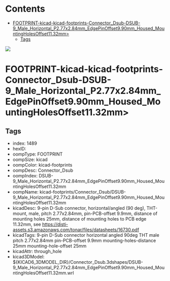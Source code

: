 



Contents
========

* [FOOTPRINT-kicad-kicad-footprints-Connector_Dsub-DSUB-9_Male_Horizontal_P2.77x2.84mm_EdgePinOffset9.90mm_Housed_MountingHolesOffset11.32mm>](#footprint-kicad-kicad-footprints-connector_dsub-dsub-9_male_horizontal_p277x284mm_edgepinoffset990mm_housed_mountingholesoffset1132mm)
	* [Tags](#tags)
  
![][im]
# FOOTPRINT-kicad-kicad-footprints-Connector_Dsub-DSUB-9_Male_Horizontal_P2.77x2.84mm_EdgePinOffset9.90mm_Housed_MountingHolesOffset11.32mm>

## Tags

- index: 1489
- hexID: 
- oompType: FOOTPRINT
- oompSize: kicad
- oompColor: kicad-footprints
- oompDesc: Connector_Dsub
- oompIndex: DSUB-9_Male_Horizontal_P2.77x2.84mm_EdgePinOffset9.90mm_Housed_MountingHolesOffset11.32mm
- oompName: kicad-footprints/Connector_Dsub/DSUB-9_Male_Horizontal_P2.77x2.84mm_EdgePinOffset9.90mm_Housed_MountingHolesOffset11.32mm
- kicadDesc: 9-pin D-Sub connector, horizontal/angled (90 deg), THT-mount, male, pitch 2.77x2.84mm, pin-PCB-offset 9.9mm, distance of mounting holes 25mm, distance of mounting holes to PCB edge 11.32mm, see https://disti-assets.s3.amazonaws.com/tonar/files/datasheets/16730.pdf
- kicadTags: 9-pin D-Sub connector horizontal angled 90deg THT male pitch 2.77x2.84mm pin-PCB-offset 9.9mm mounting-holes-distance 25mm mounting-hole-offset 25mm
- kicadAttr: through_hole
- kicad3DModel: ${KICAD6_3DMODEL_DIR}/Connector_Dsub.3dshapes/DSUB-9_Male_Horizontal_P2.77x2.84mm_EdgePinOffset9.90mm_Housed_MountingHolesOffset11.32mm.wrl



[im]: image.png
